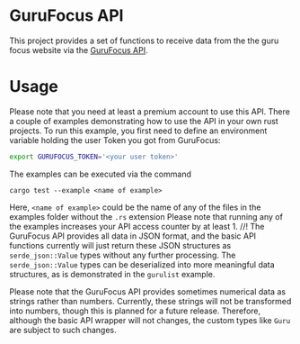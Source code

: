 # GuruFocus API

This project provides a set of functions to receive data from the 
the guru focus website via the [GuruFocus API](https://www.gurufocus.com/api.php).

# Usage
Please note that you need at least a premium account to use this API. There a couple of 
examples demonstrating how to use the API in your own rust projects. To run this example,
you first need to define an environment variable holding the user Token you got from
GuruFocus:
```bash
export GURUFOCUS_TOKEN='<your user token>'
```

The examples can be executed via the command
```dummy
cargo test --example <name of example>
```
Here, `<name of example>` could be the name of any of the files in the examples folder
without the `.rs` extension
Please note that running any of the examples increases your API access counter by at least 1.
//!
The GuruFocus API provides all data in JSON format, and the basic API functions currently 
will just return these JSON structures as `serde_json::Value` types without any further
processing. The `serde_json::Value` types can be deserialized 
into more meaningful data structures, as is demonstrated in the `gurulist` example. 

Please note that the GuruFocus API provides sometimes numerical data as strings rather 
than numbers. Currently, these strings will not be transformed into numbers, though this is 
planned for a future release. Therefore, although the basic API wrapper will not changes, the
custom types like `Guru` are subject to such changes.



